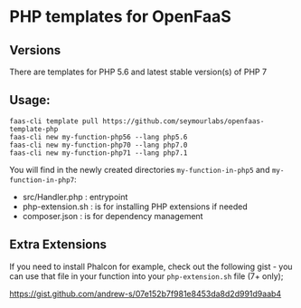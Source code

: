 # PHP templates for OpenFaaS

## Versions
There are templates for PHP 5.6 and latest stable version(s) of PHP 7

## Usage:

```shell
faas-cli template pull https://github.com/seymourlabs/openfaas-template-php
faas-cli new my-function-php56 --lang php5.6
faas-cli new my-function-php70 --lang php7.0
faas-cli new my-function-php71 --lang php7.1
```

You will find in the newly created directories `my-function-in-php5` and `my-function-in-php7`:
- src/Handler.php : entrypoint
- php-extension.sh : is for installing PHP extensions if needed
- composer.json : is for dependency management

## Extra Extensions

If you need to install Phalcon for example, check out the following gist - you can use
that file in your function into your `php-extension.sh` file (7+ only);

https://gist.github.com/andrew-s/07e152b7f981e8453da8d2d991d9aab4